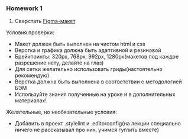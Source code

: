 ### Homework 1

1. Сверстать [Figma-макет](https://www.figma.com/file/UNZSNcpy5DkfVsS5Z7RBPu/INTERSHIP-HOMEWORK?node-id=0%3A1&mode=dev)

Условия проверки:

- Макет должен быть выполнен на чистом html и css
- Верстка и графика должна быть адаптивной и резиновой
- Брейкпоинты: 320px, 768px, 992px, 1280px(макетов под каждое разрешение нету, делайте на глаз)
- Для сетки желательно использовать гриды(настоятельно рекомендую)
- Верстка должна быть выполнена в соответствии с методологией БЭМ
- Используйте знания полученные на уроке и в дополнительных материалах!

Желательные, но необязательные условия:

- Добавить в проект .stylelint и .editorconfig(на лекции специально ничего не рассказывал про них, учимся гуглить вместе)
